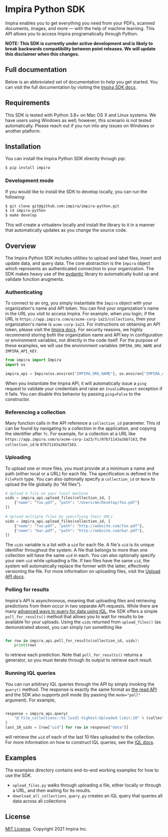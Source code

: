 # Impira Python SDK

Impira enables you to get everything you need from your PDFs, scanned documents, images, and more — with the help of machine learning. This API allows you to access Impira programatically through Python.

**NOTE: This SDK is currently under active development and is likely to break backwards compatibility between point releases. We will update this disclaimer when this changes.**

## Full documentation

Below is an abbreviated set of documentation to help you get started. You can visit the full documentation by visiting the [Impira SDK docs](https://impira.github.io/impira-python/index.html).

## Requirements

This SDK is tested with Python 3.8+ on Mac OS X and Linux systems. We have users using Windows as well; however, this scenario is not tested automatically. Please reach out if you run into any issues on Windows or another platform.

## Installation

You can install the Impira Python SDK directly through pip:

```bash
$ pip install impira
```

### Development mode

If you would like to install the SDK to develop locally, you can run the following:

```bash
$ git clone git@github.com:impira/impira-python.git
$ cd impira-python
$ make develop
```

This will create a virtualenv locally and install the library to it in a manner that automatically updates as you change the source code.

## Overview

The Impira Python SDK includes utilities to upload and label files, insert and update data, and query data. The core abstraction is the `Impira` object which represents an authenticated connection to your organization. The SDK makes heavy use of the [pydantic](https://pydantic-docs.helpmanual.io/) library to automatically build up and validate function arugments.

### Authenticating

To connect to an org, you simply instantiate the `Impira` object with your organization's name and API token. You can find your organization's name in the URL you visit to access Impira. For example, when you login, if the URL is `https://app.impira.com/o/acme-corp-1a23/collections`, then your organization's name is `acme-corp-1a23`. For instructions on obtaining an API token, please visit the [Impira docs](https://www.impira.com/documentation/impira-read-api#toc-creating-an-api-token). For security reasons, we highly recommend storing both the organization name and API key in configuration or environment variables, not directly in the code itself. For the purpose of these examples, we will use the environment variables `IMPIRA_ORG_NAME` and `IMPIRA_API_KEY`.

```python
from impira import Impira
import os

impira_api = Impira(os.environ["IMPIRA_ORG_NAME"], os.environ["IMPIRA_API_KEY"])
```

When you instantiate the Impira API, it will automatically issue a `ping` request to validate your credentials and raise an `InvalidRequest` exception if it fails. You can disable this behavior by passing `ping=False` to the constructor.

### Referencing a collection

Many function calls in the API reference a `collection_id` parameter. This id can be found by navigating to a collection in the application, and copying the identifier after `fc`. For example, for a collection at a URL like `https://app.impira.com/o/acme-corp-1a23/fc/07b71143a26b7163`, the `collection_id` is `07b71143a26b7163`.

### Uploading

To upload one or more files, you must provide at a minimum a name and path (either local or a URL) for each file. The specification is defined in the `FilePath` type. You can also optionally specify a `collection_id` or `None` to upload the file globally (to "All files").

```python
# Upload a file on your local machine
uids = impira_api.upload_files(collection_id, [
    {"name": "foo.pdf", "path": "/Users/me/Desktop/foo.pdf"}
])
                                             
# Upload multiple files by specifying their URLs
uids = impira_api.upload_files(collection_id, [
    {"name": "foo.pdf", "path": "http://website.com/foo.pdf"},
    {"name": "bar.pdf", "path": "http://website.com/bar.pdf"},
])
```

The `uids` variable is a list with a `uid` for each file. A file's `uid` is its unique identifier throughout the system. A file that belongs to more than one collection will have the same `uid` in each. You can also optionally specify your own `uid` while uploading a file. If two files have the same `uid`, the system will automatically replace the former with the latter, effectively versioning the file. For more information on uploading files, visit the [Upload API docs](https://www.impira.com/documentation/impira-write-api).

### Polling for results

Impira's API is asynchronous, meaning that uploading files and retrieving predictions from them occur in two separate API requests. While there are many [advanced ways to query for data using IQL](https://www.impira.com/documentation/iql-for-advanced-queries), the SDK offers a simple `poll_for_results()` method that allows you to wait for results to be available for your uploads. Using the `uids` returned from `upload_files()` (as demonstrated above), you can simply run something like

```python

for row in impira_api.poll_for_results(collection_id, uids):
    print(row)
```

to retrieve each prediction. Note that `poll_for_results()` returns a generator, so you must iterate through its output to retrieve each result.

### Running IQL queries

You can run arbitrary IQL queries through the API by simply invoking the `query()` method. The response is exactly the same format as [the read API](https://www.impira.com/documentation/impira-read-api) and the SDK also supports poll mode (by passing the `mode="poll"` argument). For example,

```python

response = impira_api.query(
    "@`file_collections::%s`[uid] highest:Uploaded limit:10" % (collection_id)
)
last_10_uids = [row["uid"] for row in response["data"]]
```

will retrieve the `uid` of each of the last 10 files uploaded to the collection. For more information on how to construct IQL queries, see the [IQL docs](https://www.impira.com/documentation/iql-for-advanced-queries).

## Examples

The examples directory contains end-to-end working examples for how to use the SDK. 
* `upload_files.py` walks through uploading a file, either locally or through a URL, and then waiting for its results.
* `download_all_collections_query.py` creates an IQL query that queries all data across all collections

## License

[MIT License](LICENSE). Copyright 2021 Impira Inc.
